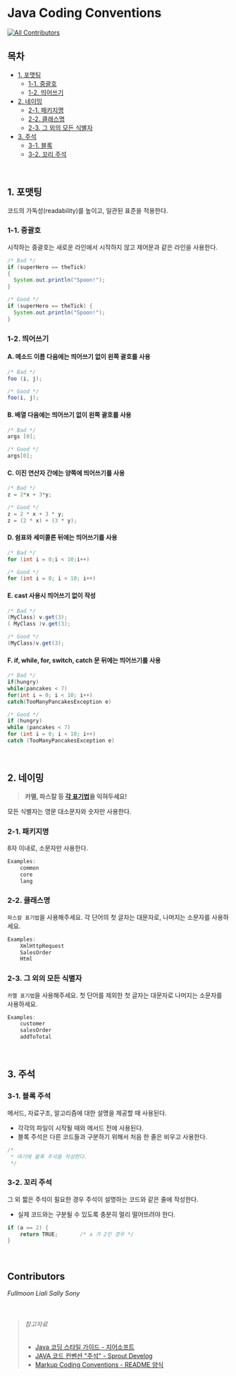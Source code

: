 # Java Coding Conventions
[![All Contributors](https://img.shields.io/badge/all_contributors-4-critical.svg?style=flat-square)](#contributors)

## 목차
- [1. 포맷팅](#포맷팅)
  - [1-1. 중괄호](#포맷팅-중괄호)
  - [1-2. 띄어쓰기](#포맷팅-띄어쓰기)
- [2. 네이밍](#네이밍)
  - [2-1. 패키지명](#네이밍-패키지명)
  - [2-2. 클래스명](#네이밍-클래스명)
  - [2-3. 그 외의 모든 식별자](#네이밍-식별자)
- [3. 주석](#주석)
  - [3-1. 블록 ](#주석-블록)
  - [3-2. 꼬리 주석](#주석-꼬리)

</br><h2 id="포맷팅">1. 포맷팅</h2>
코드의 가독성(readability)를 높이고, 일관된 표준을 적용한다.

<h3 id="포맷팅-중괄호">1-1. 중괄호</h3>

시작하는 중괄호는 새로운 라인에서 시작하지 않고 제어문과 같은 라인을 사용한다.

```java
/* Bad */
if (superHero == theTick)
{
  System.out.println("Spoon!");
}

/* Good */
if (superHero == theTick) {
  System.out.println("Spoon!");
}
```

<h3 id="포맷팅-띄어쓰기">1-2. 띄어쓰기</h3>

#### A. 메소드 이름 다음에는 띄어쓰기 없이 왼쪽 괄호를 사용

```java
/* Bad */
foo (i, j);

/* Good */
foo(i, j);
```

#### B. 배열 다음에는 띄어쓰기 없이 왼쪽 괄호를 사용

```java
/* Bad */
args [0];

/* Good */
args[0];
```

#### C. 이진 연산자 간에는 양쪽에 띄어쓰기를 사용

```java
/* Bad */
z = 2*x + 3*y;

/* Good */
z = 2 * x + 3 * y;
z = (2 * x) + (3 * y); 
```

#### D. 쉼표와 세미콜론 뒤에는 띄어쓰기를 사용

```java
/* Bad */
for (int i = 0;i < 10;i++)

/* Good */
for (int i = 0; i < 10; i++)
```

#### E. cast 사용시 띄어쓰기 없이 작성

```java
/* Bad */
(MyClass) v.get(3);
( MyClass )v.get(3);

/* Good */
(MyClass)v.get(3);
```

#### F. if, while, for, switch, catch 문 뒤에는 띄어쓰기를 사용

```java
/* Bad */
if(hungry)
while(pancakes < 7)
for(int i = 0; i < 10; i++)
catch(TooManyPancakesException e)

/* Good */
if (hungry)
while (pancakes < 7)
for (int i = 0; i < 10; i++)
catch (TooManyPancakesException e)
```

</br><h2 id="네이밍">2. 네이밍</h2>
> **카멜, 파스칼 등 <a target="_blank" href="https://needjarvis.tistory.com/632">각 표기법</a>을 익혀두세요!**  

모든 식별자는 영문 대소문자와 숫자만 사용한다.

<h3 id="네이밍-패키지명">2-1. 패키지명</h3>

8자 이내로, 소문자만 사용한다.

```java
Examples:
    common
    core
    lang
```

<h3 id="네이밍-클래스명">2-2. 클래스명</h3>

`파스칼 표기법`을 사용해주세요. 각 단어의 첫 글자는 대문자로, 나머지는 소문자를 사용하세요.

```java
Examples:
    XmlHttpRequest
    SalesOrder
    Html
```

<h3 id="네이밍-식별자">2-3. 그 외의 모든 식별자</h3>

`카멜 표기법`을 사용해주세요. 첫 단어를 제외한 첫 글자는 대문자로 나머지는 소문자를 사용하세요.

```java
Examples:
    customer
    salesOrder
    addToTotal
```

</br><h2 id="주석">3. 주석</h2>

<h3 id="주석-블록">3-1. 블록 주석</h3>

메서드, 자료구조, 알고리즘에 대한 설명을 제공할 때 사용된다.
- 각각의 파일이 시작될 때와 메서드 전에 사용된다.
- 블록 주석은 다른 코드들과 구분하기 위해서 처음 한 줄은 비우고 사용한다. 

```java
/*
 * 여기에 블록 주석을 작성한다.   
 */
```

<h3 id="주석-꼬리">3-2. 꼬리 주석</h3>

그 외 짧은 주석이 필요한 경우 주석이 설명하는 코드와 같은 줄에 작성한다.
- 실제 코드와는 구분될 수 있도록 충분히 멀리 떨어뜨려야 한다.

```java
if (a == 2) {
    return TRUE;       /* a 가 2인 경우 */
}
```

<!-- /br> [↑ 목차](#목차) -->

</br>

## Contributors
*Fullmoon Liali Sally Sony*  

</br>

> ###### 참고자료
> - <a target="_blank" href="http://developer.gaeasoft.co.kr/development-guide/java-guide/java-coding-style-guide/#32/">Java 코딩 스타일 가이드 - 지어소프트</a>
> - <a target="_blank" href="https://velog.io/@kwj1270/JAVA-%EC%BD%94%EB%93%9C-%EC%BB%A8%EB%B2%A4%EC%85%98#%EC%A3%BC%EC%84%9D">JAVA 코드 컨벤션 "주석" - Sprout Develog</a>
> - <a target="_blank" href="https://github.com/choegyumin/markup-coding-conventions">Markup Coding Conventions - README 양식</a>
